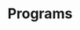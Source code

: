 ---
title: "Programs"
draft: false
# page title background image
bg_image: "images/banner.webp"
# meta description
description : "Programs and Community Outreach"
---